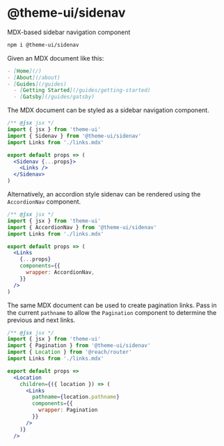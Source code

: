 # @theme-ui/sidenav

MDX-based sidebar navigation component

```sh
npm i @theme-ui/sidenav
```

Given an MDX document like this:

```md
- [Home](/)
- [About](/about)
- [Guides](/guides)
  - [Getting Started](/guides/getting-started)
  - [Gatsby](/guides/gatsby)
```

The MDX document can be styled as a sidebar navigation component.

```jsx
/** @jsx jsx */
import { jsx } from 'theme-ui'
import { Sidenav } from '@theme-ui/sidenav'
import Links from './links.mdx'

export default props => (
  <Sidenav {...props}>
    <Links />
  </Sidenav>
)
```

Alternatively, an accordion style sidenav can be rendered using the `AccordionNav` component.

```jsx
/** @jsx jsx */
import { jsx } from 'theme-ui'
import { AccordionNav } from '@theme-ui/sidenav'
import Links from './links.mdx'

export default props => (
  <Links
    {...props}
    components={{
      wrapper: AccordionNav,
    }}
  />
)
```

The same MDX document can be used to create pagination links.
Pass in the current `pathname` to allow the `Pagination` component to determine the previous and next links.

```jsx
/** @jsx jsx */
import { jsx } from 'theme-ui'
import { Pagination } from '@theme-ui/sidenav'
import { Location } from '@reach/router'
import Links from './links.mdx'

export default props =>
  <Location
    children={({ location }) => (
      <Links
        pathname={location.pathname}
        components={{
          wrapper: Pagination
        }}
      />
    )}
  />
```
